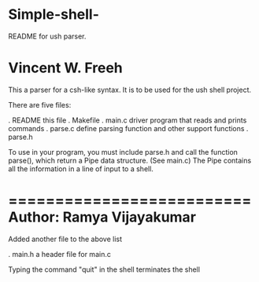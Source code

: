 # Simple-shell-
README for ush parser. 

Vincent W. Freeh
=====================

This a parser for a csh-like syntax.  It is to be used for the ush
shell project.

There are five files:

 . README	this file
 . Makefile	
 . main.c	driver program that reads and prints commands
 . parse.c	define parsing function and other support functions
 . parse.h

To use in your program, you must include parse.h and call the function
parse(), which return a Pipe data structure.  (See main.c)  The Pipe
contains all the information in a line of input to a shell.

==========================
Author: Ramya Vijayakumar
=========================

Added another file to the above list

 . main.h	a header file for main.c

Typing the command "quit" in the shell terminates the shell
